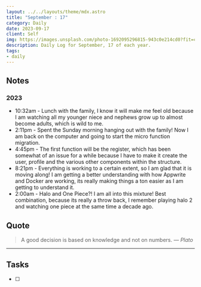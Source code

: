 ```yaml
---
layout: ../../layouts/theme/mdx.astro
title: "September : 17"
category: Daily
date: 2023-09-17
client: Self
img: https://images.unsplash.com/photo-1692095296815-943c0e214cd0?fit=crop&q=85&w=1400&h=700
description: Daily Log for September, 17 of each year.
tags:
- daily
---
```


## Notes
### 2023
- 10:32am - Lunch with the family, I know it will make me feel old because I am watching all my younger niece and nephews grow up to almost become adults, which is wild to me.
- 2:11pm - Spent the Sunday morning hanging out with the family! Now I am back on the computer and going to start the micro function migration.
- 4:45pm - The first function will be the register, which has been somewhat of an issue for a while because I have to make it create the user, profile and the various other components within the structure.
- 8:21pm - Everything is working to a certain extent, so I am glad that it is moving along! I am getting a better understanding with how Appwrite and Docker are working, its really making things a ton easier as I am getting to understand it.
- 2:00am - Halo and One Piece?! I am all into this mixture! Best combination, because its really a throw back, I remember playing halo 2 and watching one piece at the same time a decade ago.

## Quote

> A good decision is based on knowledge and not on numbers.
> — <cite>Plato</cite>

---

## Tasks

- [ ]
